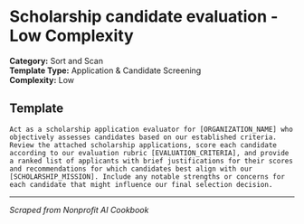 # Scholarship candidate evaluation - Low Complexity

**Category:** Sort and Scan  
**Template Type:** Application & Candidate Screening  
**Complexity:** Low

## Template

```
Act as a scholarship application evaluator for [ORGANIZATION_NAME] who objectively assesses candidates based on our established criteria. Review the attached scholarship applications, score each candidate according to our evaluation rubric [EVALUATION_CRITERIA], and provide a ranked list of applicants with brief justifications for their scores and recommendations for which candidates best align with our [SCHOLARSHIP_MISSION]. Include any notable strengths or concerns for each candidate that might influence our final selection decision.
```

---
*Scraped from Nonprofit AI Cookbook*
